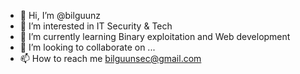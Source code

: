- 👋 Hi, I’m @bilguunz
- 👀 I’m interested in IT Security & Tech
- 🌱 I’m currently learning Binary exploitation and Web development
- 💞️ I’m looking to collaborate on ...
- 📫 How to reach me bilguunsec@gmail.com

<!---
bilguunz/bilguunz is a ✨ special ✨ repository because its `README.md` (this file) appears on your GitHub profile.
You can click the Preview link to take a look at your changes.
--->
